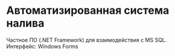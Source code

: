 # Автоматизированная система налива

Частное ПО (.NET Framework) для взаимодействия с MS SQL. Интерфейс: Windows Forms 
